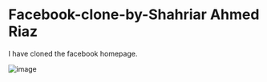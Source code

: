 # Facebook-clone-by-Shahriar Ahmed Riaz
I have cloned the facebook homepage.


![image](https://github.com/user-attachments/assets/a61f5afc-d5dd-4af8-9674-af2ab70f8bcb)

